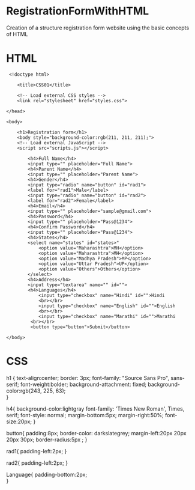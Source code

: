# RegistrationFormWithHTML
Creation of a structure registration form website using the basic concepts of HTML 

# HTML #
     <!doctype html>

<html>
    <head>
        <meta charset="utf-8">

        <title>CSS01</title>

        <!-- Load external CSS styles -->
        <link rel="stylesheet" href="styles.css">

    </head>

    <body>

        <h1>Registration form</h1>
        <body style="background-color:rgb(211, 211, 211);">
        <!-- Load external JavaScript -->
        <script src="scripts.js"></script> 
            
            <h4>Full Name</h4>
            <input type="" placeholder="Full Name">            
            <h4>Parent Name</h4>
            <input type="" placeholder="Parent Name">
            <h4>Gender</h4>
            <input type="radio" name="button" id="rad1">
            <label for="rad1">Male</label>
            <input type="radio" name="button" id="rad2"> 
            <label for="rad2">Female</label> 
            <h4>Email</h4>
            <input type="" placeholder="sample@gmail.com">
            <h4>Password</h4>
            <input type="" placeholder="Pass@1234">
            <h4>Confirm Password</h4>
            <input type="" placeholder="Pass@1234">
            <h4>States</h4>
            <select name="states" id="states>"
                <option value="Maharashtra">MH</option>
                <option value="Maharashtra">MH</option>
                <option value="Madhya Pradesh">MP</option>
                <option value="Uttar Pradesh">UP</option>
                <option value="Others">Others</option>
            </select>
            <h4>Address</h4>
            <input type="textarea" name="" id="">
            <h4>Languages</h4>
                <input type="checkbox" name="Hindi" id="">Hindi
                <br></br>
                <input type="checkbox" name="English" id="">English
                <br></br>
                <input type="checkbox" name="Marathi" id="">Marathi
             <br></br>  
             <button type="button">Submit</button>
          
    </body>

</html>

# CSS #

 h1 { 
    text-align:center;
    border: 3px;
    font-family: "Source Sans Pro", sans-serif;
    font-weight:bolder;
    background-attachment: fixed;
    background-color:rgb(243, 225, 63);   
 }

h4{
    background-color:lightgray
    font-family: 'Times New Roman', Times, serif;
    font-style: normal;
    margin-bottom:5px;
    margin-right:50%;
    font-size:20px;
}

button{
padding:8px;
    border-color: darkslategrey;
    margin-left:20px 20px 20px 30px;
    border-radius:5px ; 
   } 
   
rad1{
    padding-left:2px;
}

rad2{
    padding-left:2px;
}

Language{
    padding-bottom:2px;   
}
